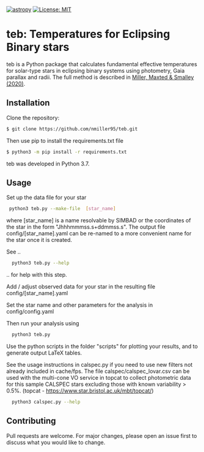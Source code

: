 [![astropy](http://img.shields.io/badge/powered%20by-AstroPy-orange.svg?style=flat)](http://www.astropy.org/) 
[![License: MIT](https://img.shields.io/badge/License-MIT-yellow.svg)](https://opensource.org/licenses/MIT)

# teb: Temperatures for Eclipsing Binary stars

teb is a Python package that calculates fundamental effective temperatures for solar-type stars in eclipsing binary systems using photometry, Gaia parallax and radii. The full method is described in [Miller, Maxted & Smalley (2020)](https://ui.adsabs.harvard.edu/abs/2020MNRAS.497.2899M/abstract).

## Installation

Clone the repository:

```bash
$ git clone https://github.com/nmiller95/teb.git
```
Then use pip to install the requirements.txt file
```bash
$ python3 -m pip install -r requirements.txt
```

teb was developed in Python 3.7. 

## Usage

Set up the data file for your star

```bash
 python3 teb.py --make-file  [star_name]
```
where [star_name] is a name resolvable by SIMBAD or the coordinates of the
star in the form "Jhhhmmmss.s+ddmmss.s". The output file
config/[star_name].yaml can be re-named to a more convenient name for the star
once it is created.

See ..
```bash
  python3 teb.py --help
```
 .. for help with this step.

Add / adjust observed data for your star in the resulting file
config/[star_name].yaml

Set the star name and other parameters for the analysis in config/config.yaml

Then run your analysis using
```bash
  python3 teb.py 
```

Use the python scripts in the folder "scripts" for plotting your results, and
to generate output LaTeX tables.

See the usage instructions in calspec.py if you need to use new filters not
already included in cache/fps. The file calspec/calspec_lovar.csv can be used
with the multi-cone VO service in topcat to collect photometric data for
this sample CALSPEC stars excluding those with known variability > 0.5%. 
(topcat - https://www.star.bristol.ac.uk/mbt/topcat/)
 
```bash
  python3 calspec.py --help
```

## Contributing
Pull requests are welcome. For major changes, please open an issue first to discuss what you would like to change.
